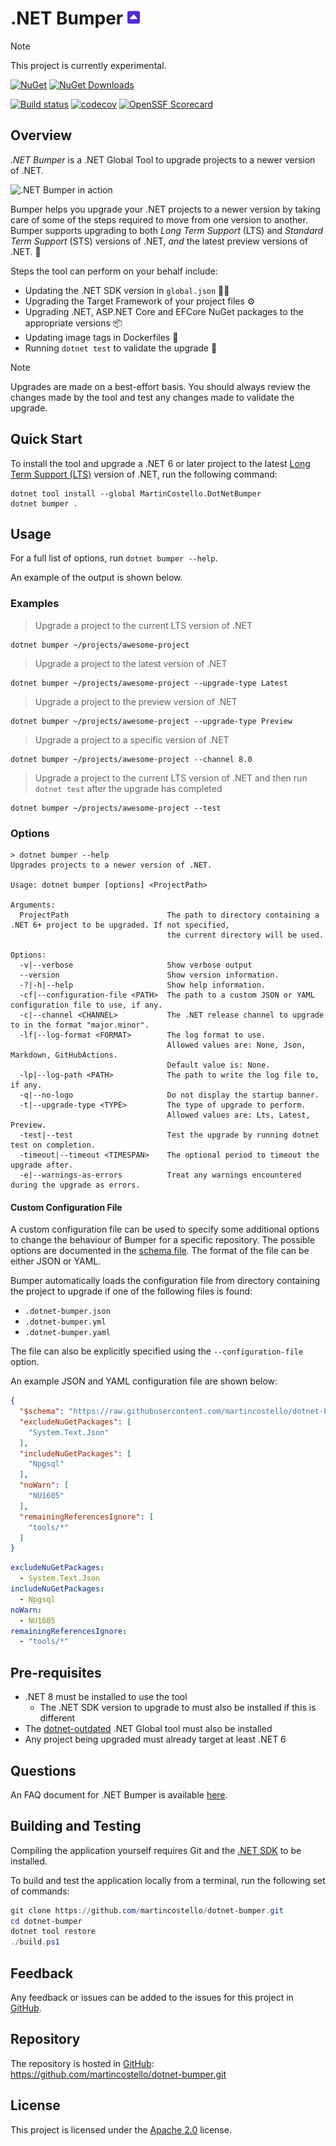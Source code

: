 
<!-- markdownlint-disable MD033 -->
<!-- markdownlint-disable MD045 -->
<h1>.NET Bumper <img src="logo.png" width="20" aria-hidden="true" /></h1>
<!-- markdownlint-enable MD033 -->
<!-- markdownlint-enable MD045 -->

> [!NOTE]
> This project is currently experimental.

[![NuGet][package-badge-version]][package-download]
[![NuGet Downloads][package-badge-downloads]][package-download]

[![Build status][build-badge]][build-status]
[![codecov][coverage-badge]][coverage-report]
[![OpenSSF Scorecard][scorecard-badge]][scorecard-report]

## Overview

_.NET Bumper_ is a .NET Global Tool to upgrade projects to a newer version of .NET.

![.NET Bumper in action][demo]

Bumper helps you upgrade your .NET projects to a newer version by taking
care of some of the steps required to move from one version to another. Bumper supports
upgrading to both _Long Term Support_ (LTS) and _Standard Term Support_ (STS) versions
of .NET, _and_ the latest preview versions of .NET. 🚀

Steps the tool can perform on your behalf include:

- Updating the .NET SDK version in `global.json` 🧑‍💻
- Upgrading the Target Framework of your project files ⚙️
- Upgrading .NET, ASP.NET Core and EFCore NuGet packages to the appropriate versions 📦
- Updating image tags in Dockerfiles 🐳
- Running `dotnet test` to validate the upgrade 🧪

> [!NOTE]
> Upgrades are made on a best-effort basis. You should always review the
> changes made by the tool and test any changes made to validate the upgrade.

## Quick Start

To install the tool and upgrade a .NET 6 or later project to the latest
[Long Term Support (LTS)][lts] version of .NET, run the following command:

```console
dotnet tool install --global MartinCostello.DotNetBumper
dotnet bumper .
```

## Usage

For a full list of options, run `dotnet bumper --help`.

An example of the output is shown below.

### Examples

> Upgrade a project to the current LTS version of .NET

```console
dotnet bumper ~/projects/awesome-project
```

> Upgrade a project to the latest version of .NET

```console
dotnet bumper ~/projects/awesome-project --upgrade-type Latest
```

> Upgrade a project to the preview version of .NET

```console
dotnet bumper ~/projects/awesome-project --upgrade-type Preview
```

> Upgrade a project to a specific version of .NET

```console
dotnet bumper ~/projects/awesome-project --channel 8.0
```

> Upgrade a project to the current LTS version of .NET and
> then run `dotnet test` after the upgrade has completed

```console
dotnet bumper ~/projects/awesome-project --test
```

### Options

```console
> dotnet bumper --help
Upgrades projects to a newer version of .NET.

Usage: dotnet bumper [options] <ProjectPath>

Arguments:
  ProjectPath                      The path to directory containing a .NET 6+ project to be upgraded. If not specified,
                                   the current directory will be used.

Options:
  -v|--verbose                     Show verbose output
  --version                        Show version information.
  -?|-h|--help                     Show help information.
  -cf|--configuration-file <PATH>  The path to a custom JSON or YAML configuration file to use, if any.
  -c|--channel <CHANNEL>           The .NET release channel to upgrade to in the format "major.minor".
  -lf|--log-format <FORMAT>        The log format to use.
                                   Allowed values are: None, Json, Markdown, GitHubActions.
                                   Default value is: None.
  -lp|--log-path <PATH>            The path to write the log file to, if any.
  -q|--no-logo                     Do not display the startup banner.
  -t|--upgrade-type <TYPE>         The type of upgrade to perform.
                                   Allowed values are: Lts, Latest, Preview.
  -test|--test                     Test the upgrade by running dotnet test on completion.
  -timeout|--timeout <TIMESPAN>    The optional period to timeout the upgrade after.
  -e|--warnings-as-errors          Treat any warnings encountered during the upgrade as errors.
```

#### Custom Configuration File

A custom configuration file can be used to specify some additional options to change
the behaviour of Bumper for a specific repository. The possible options are documented in
the [schema file][config-schema]. The format of the file can be either JSON or YAML.

Bumper automatically loads the configuration file from directory containing the project to
upgrade if one of the following files is found:

- `.dotnet-bumper.json`
- `.dotnet-bumper.yml`
- `.dotnet-bumper.yaml`

The file can also be explicitly specified using the `--configuration-file` option.

An example JSON and YAML configuration file are shown below:

```json
{
  "$schema": "https://raw.githubusercontent.com/martincostello/dotnet-bumper/main/dotnet-bumper-schema.json",
  "excludeNuGetPackages": [
    "System.Text.Json"
  ],
  "includeNuGetPackages": [
    "Npgsql"
  ],
  "noWarn": [
    "NU1605"
  ],
  "remainingReferencesIgnore": [
    "tools/*"
  ]
}
```

```yaml
excludeNuGetPackages:
  - System.Text.Json
includeNuGetPackages:
  - Npgsql
noWarn:
  - NU1605
remainingReferencesIgnore:
  - "tools/*"
```

## Pre-requisites

- .NET 8 must be installed to use the tool
  - The .NET SDK version to upgrade to must also be installed if this is different
- The [dotnet-outdated][dotnet-outdated] .NET Global tool must also be installed
- Any project being upgraded must already target at least .NET 6

## Questions

An FAQ document for .NET Bumper is available [here](./docs/faq.md).

## Building and Testing

Compiling the application yourself requires Git and the [.NET SDK][dotnet-sdk] to be installed.

To build and test the application locally from a terminal, run the following set of commands:

```powershell
git clone https://github.com/martincostello/dotnet-bumper.git
cd dotnet-bumper
dotnet tool restore
./build.ps1
```

## Feedback

Any feedback or issues can be added to the issues for this project in [GitHub][issues].

## Repository

The repository is hosted in [GitHub][repo]: <https://github.com/martincostello/dotnet-bumper.git>

## License

This project is licensed under the [Apache 2.0][license] license.

[build-badge]: https://github.com/martincostello/dotnet-bumper/actions/workflows/build.yml/badge.svg?branch=main&event=push
[build-status]: https://github.com/martincostello/dotnet-bumper/actions?query=workflow%3Abuild+branch%3Amain+event%3Apush "Continuous Integration for this project"
[config-schema]: ./dotnet-bumper-schema.json "Configuration schema for the .NET Bumper tool"
[coverage-badge]: https://codecov.io/gh/martincostello/dotnet-bumper/branch/main/graph/badge.svg
[coverage-report]: https://codecov.io/gh/martincostello/dotnet-bumper "Code coverage report for this project"
[demo]: ./docs/demo.gif "A demonstration of the .NET Bumper tool"
[dotnet-outdated]: https://github.com/dotnet-outdated/dotnet-outdated "dotnet-outdated"
[dotnet-sdk]: https://dotnet.microsoft.com/download "Download the .NET SDK"
[issues]: https://github.com/martincostello/dotnet-bumper/issues "Issues for this project on GitHub.com"
[license]: https://www.apache.org/licenses/LICENSE-2.0.txt "The Apache 2.0 license"
[lts]: https://dotnet.microsoft.com/en-us/platform/support/policy/dotnet-core ".NET and .NET Core Support Policy"
[package-badge-downloads]: https://img.shields.io/nuget/dt/MartinCostello.DotNetBumper?logo=nuget&label=Downloads&color=blue
[package-badge-version]: https://img.shields.io/nuget/v/MartinCostello.DotNetBumper?logo=nuget&label=Latest&color=blue
[package-download]: https://www.nuget.org/packages/MartinCostello.DotNetBumper "Download dotnet-bumper from NuGet"
[repo]: https://github.com/martincostello/dotnet-bumper "This project on GitHub.com"
[scorecard-badge]: https://api.securityscorecards.dev/projects/github.com/martincostello/dotnet-bumper/badge
[scorecard-report]: https://securityscorecards.dev/viewer/?uri=github.com/martincostello/dotnet-bumper "OpenSSF Scorecard for this project"
